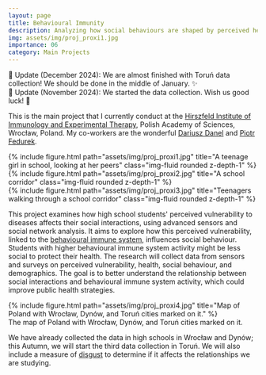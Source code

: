 ```yaml
---
layout: page
title: Behavioural Immunity
description: Analyzing how social behaviours are shaped by perceived health risks
img: assets/img/proj_proxi1.jpg
importance: 06
category: Main Projects
---
```

📌 Update (December 2024): We are almost finished with Toruń data collection! We should be done in the middle of January. ✨<br />
📌 Update (November 2024): We started the data collection. Wish us good luck! 🥳

This is the main project that I currently conduct at the <a href="https://hirszfeld.pl/en/">Hirszfeld Institute of Immunology and Experimental Therapy</a>, Polish Academy of Sciences, Wrocław, Poland. My co-workers are the wonderful <a href="https://scholar.google.com/citations?hl=en&user=6l0Es84AAAAJ&view_op=list_works&sortby=pubdate">Dariusz Danel</a> and <a href="https://scholar.google.com/citations?hl=en&user=WZWu5iYAAAAJ&view_op=list_works&sortby=pubdate">Piotr Fedurek</a>.

<div class="row">
    <div class="col-sm mt-3 mt-md-0">
        {% include figure.html path="assets/img/proj_proxi1.jpg" title="A teenage girl in school, looking at her peers" class="img-fluid rounded z-depth-1" %}
    </div>
    <div class="col-sm mt-3 mt-md-0">
        {% include figure.html path="assets/img/proj_proxi2.jpg" title="A school corridor" class="img-fluid rounded z-depth-1" %}
    </div>
    <div class="col-sm mt-3 mt-md-0">
        {% include figure.html path="assets/img/proj_proxi3.jpg" title="Teenagers walking through a school corridor" class="img-fluid rounded z-depth-1" %}
    </div>
</div>

This project examines how high school students' perceived vulnerability to diseases affects their social interactions, using advanced sensors and social network analysis. It aims to explore how this perceived vulnerability, linked to the <a href="https://en.wikipedia.org/wiki/Behavioral_immune_system">behavioural immune system</a>, influences social behaviour. Students with higher behavioural immune system activity might be less social to protect their health. The research will collect data from sensors and surveys on perceived vulnerability, health, social behaviour, and demographics. The goal is to better understand the relationship between social interactions and behavioural immune system activity, which could improve public health strategies.

<div class="row">
    <div class="col-sm mt-3 mt-md-0 d-flex justify-content-center">
        <div class="img-fluid rounded z-depth-1 align-self-center">
            {% include figure.html path="assets/img/proj_proxi4.jpg" title="Map of Poland with Wrocław, Dynów, and Toruń cities marked on it." %}
        </div>
    </div>
</div>
<div class="caption">
    The map of Poland with Wrocław, Dynów, and Toruń cities marked on it.
</div>

We have already collected the data in high schools in Wrocław and Dynów; this Autumn, we will start the third data collection in Toruń. We will also include a measure of <a href="https://en.wikipedia.org/wiki/Behavioral_immune_system#Disgust">disgust</a> to determine if it affects the relationships we are studying.

